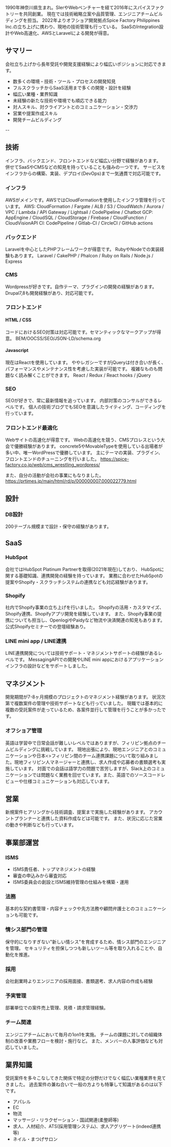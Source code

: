 1990年神奈川県生まれ。SIerやWebベンチャーを経て2016年にスパイスファクトリーを共同創業。
現在では技術戦略立案や品質管理、エンジニアチームビルディングを担当。
2022年よりオフショア開発拠点Spice Factory Philippines Inc.の立ち上げに携わり、現地の技術管理も行っている。
SaaSのIntegration設計やWeb高速化、AWSとLaravelによる開発が得意。

## サマリー
会社立ち上げから長年受託や開発支援経験により幅広いポジションに対応できます。
- 数多くの環境・技術・ツール・プロセスの開発知見
- フルスクラッチからSaaS活用まで多くの開発・設計を経験
- 幅広い業種・業界知識
- 未経験の新たな技術や環境でも順応できる能力
- 対人スキル、対クライアントとのコミュニケーション・交渉力
- 営業や提案作成スキル
- 開発チームビルディング

-- 
## 技術
インフラ、バックエンド、フロントエンドなど幅広い分野で経験があります。
併せてSaaSやCMSなどの知見を持っていることも強みの一つです。
サービスをインフラからの構築、実装、デプロイ(DevOps)まで一気通貫で対応可能です。

### インフラ
AWSがメインです。AWSではCloudFormationを使用したインフラ管理を行っています。
AWS: CloudFormation / Fargate / ALB / S3 / CloudWatch / Aurora / VPC / Lambda / API Gateway / Lightsail / CodePipeline / Chatbot
GCP: AppEngine / CloudSQL / CloudStorage / Firebase / CloudFunction / CloudVisionAPI
CI: CodePipeline / Gitlab-CI / CircleCI / GitHub actions

### バックエンド
Laravelを中心としたPHPフレームワークが得意です。
RubyやNodeでの実装経験もあります。
Laravel / CakePHP / Phalcon / Ruby on Rails / Node.js / Express

### CMS
Wordpressが好きです。自作テーマ、プラグインの開発の経験があります。
Drupal7,8も開発経験があり、対応可能です。

### フロントエンド
#### HTML / CSS
コードにおけるSEO対策は対応可能です。セマンティックなマークアップが得意。
BEM/OOCSS/SEO/JSON-LD/schema.org

#### Javascript
現在はReactを使用しています。
ややレガシーですがjQueryは付き合いが長く、パフォーマンスやメンテナンス性を考慮した実装が可能です。
複雑なものも問題なく読み解くことができます。
React / Redux / React hooks / jQuery

### SEO
SEOが好きで、常に最新情報を追っています。
内部対策のコンサルができるレベルです。
個人の技術ブログでもSEOを意識したライティング、コーディングを行っています。

### フロントエンド最適化
Webサイトの高速化が得意です。
Webの高速化を競う、CMSプロレスという大会で優勝経験があります。
concrete5やMovableTypeを使用している出場者が多い中、唯一WordPressで優勝しています。
主にテーマの実装、プラグイン、フロントエンドのチューニングを行いました。
https://spice-factory.co.jp/web/cms_wrestling_wordpress/

また、自分の活動が会社の事業にもなりました。
https://prtimes.jp/main/html/rd/p/000000007.000022779.html

## 設計
### DB設計
200テーブル規模まで設計・保守の経験があります。

## SaaS
### HubSpot
会社ではHubSpot Platinum Partnerを取得(2021年現在)しており、
HubSpotに関する基礎知識、連携開発の経験を持っています。
業務に合わせたHubSpotの提案やShopify・スクラッチシステムの連携なども対応経験があります。

### Shopify
社内でShopify事業の立ち上げを行いました。
Shopifyの活用・カスタマイズ、Shopify連携、Shopifyアプリ開発を経験しています。
また、Shopify事業の提携についても担当し、OpenlogiやPaidyなど物流や決済関連の知見もあります。
公式Shopifyセミナーでの登壇経験あり。

### LINE mini app / LINE連携
LINE連携開発については技術サポート・マネジメントサポートの経験があるレベルです。
MessagingAPIでの開発やLINE mini appにおけるアプリケーションインフラの設計などをサポートしました。

## マネジメント
開発期間が7-8ヶ月規模のプロジェクトのマネジメント経験があります。
状況次第で複数案件の管理や技術サポートなども行っていました。
現職では基本的に複数の受託案件が走っているため、各案件並行して管理を行うことが多かったです。

### オフショア管理
英語は学習中で日常会話が難しいレベルではありますが、フィリピン拠点のチームビルディングに挑戦しています。
現地出張により、現地エンジニアとのコミュニケーションや日本<>フィリピン間のチーム連携課題について取り組みました。現地フィリピン人マネージャーと連携し、求人作成や応募者の書類選考も実施しています。
対面での会話は語学力の問題で苦労しますが、Slack上のコミュニケーションでは問題なく業務を回せています。また、英語でのソースコードレビューや仕様コミュニケーションも対応しています。

## 営業
新規案件ヒアリングから技術調査、提案まで実施した経験があります。
アカウントプランナーと連携した資料作成などは可能です。
また、状況に応じた営業の動きや判断なども行っています。

## 事業部運営
### ISMS
- ISMS責任者、トップマネジメントの経験
- 審査の申込みから審査対応
- ISMS委員会の創設とISMS維持管理の仕組みを構築・運用

### 法務
基本的な契約書管理・内容チェックや先方法務や顧問弁護士とのコミュニケーションも可能です。

### 情シス部門の管理
保守的になりすぎない"新しい情シス"を育成するため、情シス部門のエンジニアを管理。
セキュリティを担保しつつも新しいツール等を取り入れることや、自動化を推進。

### 採用
会社創業時よりエンジニアの採用面接、書類選考、求人内容の作成も経験

### 予実管理
部署単位での案件売上管理、見積・請求管理経験。

### チーム関連
エンジニアチームにおいて毎月の1on1を実施。
チームの課題に対しての組織体制の改善や業務フローを検討・施行など。
また、メンバーの人事評価なども対応していました。

## 業界知識
受託案件を多々こなしてきた関係で特定の分野だけでなく幅広い業種業界を見てきました。
過去案件の兼ね合いで一般の方よりも特筆して知識があるのは以下です。
- アパレル
- EC
- 物流
- マッサージ・リラクゼーション・国試関連(柔整師等)
- 求人、人材紹介、ATS(採用管理システム)、求人アグリゲート(indeed連携等)
- ネイル・まつげサロン

